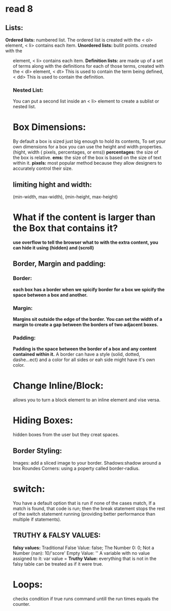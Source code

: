 # read 8
## Lists:
**Ordered lists:** numbered list. The ordered list is created with
the < ol> element, < li> contains each item.
**Unordered lists:** bullit points. created with the <ul> element, < li> contains each item.
**Definition lists:** are made up of a set of terms along with the definitions for each of those terms, created with the < dl> element, < dt> This is used to contain the term being defined, < dd> This is used to contain the definition.
### Nested List:
 You can put a second list inside an < li> element to create a sublist or nested list.

 # Box Dimensions: 
 By default a box is sized just big enough to hold its contents, To set your own dimensions for a box you can use the height and width properties. (hight, width ( pixels, percentages, or ems))
  **percentages:** the size of the box is relative.
  **ems:** the size of the box is based on the size of text within it.
  **pixels:** most popular method because they allow designers to accurately control their size.
  ## limiting hight and width:
  (min-width, max-width), (min-height, max-height)
  # What if the content is larger than the Box that contains it?
  **use overflow to tell the browser what to with the extra content, you can hide it using (hidden) and (scroll)**
  ## Border, Margin and padding:
  ### Border: 
  **each box has a border when we spicify border for a box we spicify the space between a box and another.**
  ### Margin: 
  **Margins sit outside the edge of the border. You can set the width of a margin to create a gap between the borders of two adjacent boxes.**
  ### Padding: 
  **Padding is the space between the border of a box and any content contained within it.**
  A border can have a style (solid, dotted, dashe...ect) and a color for all sides or eah side might have it's own color.

  # Change Inline/Block:
  allows you to turn a block element to an inline element and vise versa.

# Hiding Boxes:
hidden boxes from the user but they creat spaces.
## Border Styling:
Images: add a sliced image to your border.
Shadows:shadow around a box
Roundes Corners: using a poperty called border-radius.

# switch:
You have a default option that is run if none of the cases match, If a match is found, that code is run; then
the break statement stops the rest of the switch statement running (providing better performance than multiple if statements).
## TRUTHY & FALSY VALUES:
**falsy values:**
Traditional False Value: false;
The Number 0: 0;
Not a Number (nan): 10/'score'
Empty Value: ''
A variable with no value assigned to it: var value =
**Truthy Value:** everything that is not in the falsy table can be treated as if it were true. 
# Loops:
checks condition if true runs command untill the run times equals the counter.